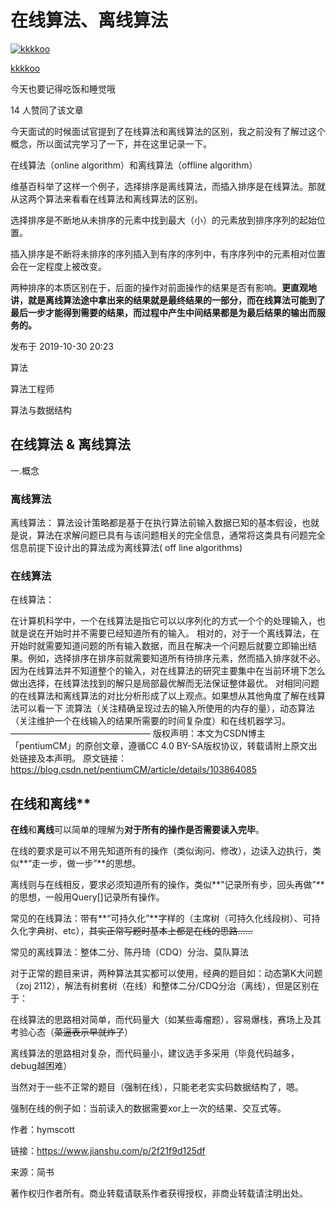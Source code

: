 # 在线算法、离线算法

[![kkkkoo](https://pic1.zhimg.com/851bd18942262921cd0ec1b58b9265f7_xs.jpg?source=172ae18b)](https://www.zhihu.com/people/quella-41)

[kkkkoo](https://www.zhihu.com/people/quella-41)

今天也要记得吃饭和睡觉哦



14 人赞同了该文章

今天面试的时候面试官提到了在线算法和离线算法的区别，我之前没有了解过这个概念，所以面试完学习了一下，并在这里记录一下。

在线算法（online algorithm）和离线算法（offline algorithm）

维基百科举了这样一个例子，选择排序是离线算法，而插入排序是在线算法。那就从这两个算法来看看在线算法和离线算法的区别。

选择排序是不断地从未排序的元素中找到最大（小）的元素放到排序序列的起始位置。

插入排序是不断将未排序的序列插入到有序的序列中，有序序列中的元素相对位置会在一定程度上被改变。

两种排序的本质区别在于，后面的操作对前面操作的结果是否有影响。**更直观地讲，就是离线算法途中拿出来的结果就是最终结果的一部分，而在线算法可能到了最后一步才能得到需要的结果，而过程中产生中间结果都是为最后结果的输出而服务的。**



发布于 2019-10-30 20:23

算法

算法工程师

算法与数据结构







## 在线算法 & 离线算法
一.概念

### 离线算法

离线算法：
算法设计策略都是基于在执行算法前输入数据已知的基本假设，也就是说，算法在求解问题已具有与该问题相关的完全信息，通常将这类具有问题完全信息前提下设计出的算法成为离线算法( off line algorithms)

### 在线算法

在线算法：

在计算机科学中，一个在线算法是指它可以以序列化的方式一个个的处理输入，也就是说在开始时并不需要已经知道所有的输入。
相对的，对于一个离线算法，在开始时就需要知道问题的所有输入数据，而且在解决一个问题后就要立即输出结果。例如，选择排序在排序前就需要知道所有待排序元素，然而插入排序就不必。
因为在线算法并不知道整个的输入，对在线算法的研究主要集中在当前环境下怎么做出选择，在线算法找到的解只是局部最优解而无法保证整体最优。
对相同问题的在线算法和离线算法的对比分析形成了以上观点。如果想从其他角度了解在线算法可以看一下 流算法（关注精确呈现过去的输入所使用的内存的量），动态算法（关注维护一个在线输入的结果所需要的时间复杂度）和在线机器学习。
————————————————
版权声明：本文为CSDN博主「pentiumCM」的原创文章，遵循CC 4.0 BY-SA版权协议，转载请附上原文出处链接及本声明。
原文链接：https://blog.csdn.net/pentiumCM/article/details/103864085



## 在线**和**离线**

**在线**和**离线**可以简单的理解为**对于所有的操作是否需要读入完毕**。

在线的要求是可以不用先知道所有的操作（类似询问、修改），边读入边执行，类似**“走一步，做一步”**的思想。

离线则与在线相反，要求必须知道所有的操作，类似**"记录所有步，回头再做”**的思想，一般用Query[]记录所有操作。

常见的在线算法：带有**“可持久化”**字样的（主席树（可持久化线段树）、可持久化字典树、etc），~~其实正常写题时基本上都是在线的思路……~~

常见的离线算法：整体二分、陈丹琦（CDQ）分治、莫队算法

对于正常的题目来讲，两种算法其实都可以使用，经典的题目如：动态第K大问题（zoj 2112），解法有树套树（在线）和整体二分/CDQ分治（离线），但是区别在于：

在线算法的思路相对简单，而代码量大（如某些毒瘤题），容易爆栈，赛场上及其考验心态（~~菜逼表示早就炸了~~）

离线算法的思路相对复杂，而代码量小，建议选手多采用（毕竟代码越多，debug越困难）

当然对于一些不正常的题目（强制在线），只能老老实实码数据结构了，嗯。

强制在线的例子如：当前读入的数据需要xor上一次的结果、交互式等。

作者：hymscott

链接：https://www.jianshu.com/p/2f21f9d125df

来源：简书

著作权归作者所有。商业转载请联系作者获得授权，非商业转载请注明出处。